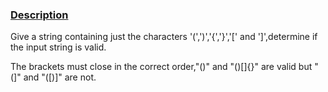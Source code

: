 ### [Description](https://leetcode.com/problems/valid-parenthehes/description/)

Give a string containing just the characters '(',')','{','}','[' and ']',determine if the input string is valid.

The brackets must close in the correct order,"()" and "()[]{}" are valid but "(]" and "([)]" are not.
